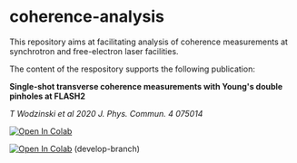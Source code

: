 # coherence-analysis

This repository aims at facilitating analysis of coherence measurements at synchrotron and free-electron laser facilities.

The content of the respository supports the following publication:

**Single-shot transverse coherence measurements with Young's double
pinholes at FLASH2**

*T Wodzinski et al 2020 J. Phys. Commun. 4 075014*




[![Open In Colab](https://colab.research.google.com/assets/colab-badge.svg)](https://colab.research.google.com/github/ThomasWodzinski/coherence-analysis/blob/master/coherence-analysis.ipynb)

[![Open In Colab](https://colab.research.google.com/assets/colab-badge.svg)](https://colab.research.google.com/github/ThomasWodzinski/coherence-analysis/blob/develop/coherence-analysis.ipynb) (develop-branch)